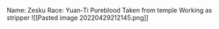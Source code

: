 Name: Zesku
Race: Yuan-Ti Pureblood
Taken  from temple
Working as stripper
![[Pasted image 20220429212145.png]]